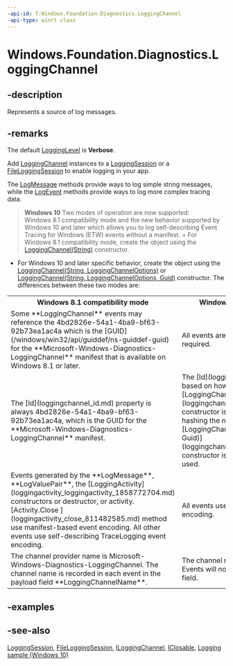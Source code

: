 ```yaml
---
-api-id: T:Windows.Foundation.Diagnostics.LoggingChannel
-api-type: winrt class
---
```


<!-- Class syntax.
public class LoggingChannel : Windows.Foundation.Diagnostics.ILoggingChannel, Windows.Foundation.Diagnostics.ILoggingChannel2, Windows.Foundation.Diagnostics.ILoggingTarget, Windows.Foundation.IClosable
-->

# Windows.Foundation.Diagnostics.LoggingChannel

## -description

Represents a source of log messages.

## -remarks

The default [LoggingLevel](logginglevel.md) is **Verbose**.

Add [LoggingChannel](loggingchannel_loggingchannel_1496214966.md) instances to a [LoggingSession](loggingsession.md) or a [FileLoggingSession](fileloggingsession.md) to enable logging in your app.

The [LogMessage](loggingchannel_logmessage_1040390993.md) methods provide ways to log simple string messages, while the [LogEvent](loggingchannel_logevent_812606037.md) methods provide ways to log more complex tracing data.

> **Windows 10**
> Two modes of operation are now supported: Windows 8.1 compatibility mode and the new behavior supported by Windows 10 and later which allows you to log self-describing Event Tracing for Windows (ETW) events without a manifest. + For Windows 8.1 compatibility mode, create the object using the [LoggingChannel(String)](loggingchannel_loggingchannel_1496214966.md) constructor.
+ For Windows 10 and later specific behavior, create the object using the [LoggingChannel(String, LoggingChannelOptions)](loggingchannel_loggingchannel_1496214966.md) or [LoggingChannel(String, LoggingChannelOptions, Guid)](loggingchannel_loggingchannel_2599058.md) constructor.
The differences between these two modes are:

<table>
   <tr><th>Windows 8.1 compatibility mode</th><th>Windows 10 and later specific behavior</th></tr>
   <tr><td>Some **LoggingChannel** events may reference the 4bd2826e-54a1-4ba9-bf63-92b73ea1ac4a which is the [GUID](/windows/win32/api/guiddef/ns-guiddef-guid) for the **Microsoft-Windows-Diagnostics-LoggingChannel** manifest that is available on Windows 8.1 or later.</td><td>All events are self-describing. No manifest is required.</td></tr>
   <tr><td>The [Id](loggingchannel_id.md) property is always 4bd2826e-54a1-4ba9-bf63-92b73ea1ac4a, which is the GUID for the **Microsoft-Windows-Diagnostics-LoggingChannel** manifest.</td><td>The [Id](loggingchannel_id.md) property varies based on how the channel is constructed. If the [LoggingChannel(String, LoggingChannelOptions)](loggingchannel_loggingchannel_1496214966.md) constructor is used, the **Id** is determined by hashing the name parameter. If the [LoggingChannel(String, LoggingChannelOptions, Guid)](loggingchannel_loggingchannel_2599058.md) constructor is used, the specified *id* parameter is used.</td></tr>
   <tr><td>Events generated by the **LogMessage**, **LogValuePair**, the [LoggingActivity](loggingactivity_loggingactivity_1858772704.md) constructors or destructor, or activity.[Activity.Close ](loggingactivity_close_811482585.md) method use manifest-based event encoding. All other events use self-describing TraceLogging event encoding.</td><td>All events use self-describing TraceLogging event encoding.</td></tr>
   <tr><td>The channel provider name is Microsoft-Windows-Diagnostics-LoggingChannel. The channel name is recorded in each event in the payload field **LoggingChannelName**.</td><td>The channel name is used as the provider name. Events will not have a **LoggingChannelName** field.</td></tr>
</table>

## -examples

## -see-also

[LoggingSession](loggingsession.md), [FileLoggingSession](fileloggingsession.md), [ILoggingChannel](iloggingchannel.md), [IClosable](../windows.foundation/iclosable.md), [Logging sample (Windows 10)](https://github.com/Microsoft/Windows-universal-samples/tree/master/Samples/Logging)
